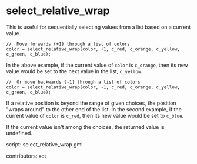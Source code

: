select_relative_wrap
====================

This is useful for sequentially selecting values from a list based on a current value.

    //  Move forwards {+1} through a list of colors
    color = select_relative_wrap(color, +1, c_red, c_orange, c_yellow, c_green, c_blue);
    
In the above example, if the current value of `color` is `c_orange`, then its new value 
would be set to the next value in the list, `c_yellow`.

    //  Or move backwards {-1} through a list of colors
    color = select_relative_wrap(color, -1, c_red, c_orange, c_yellow, c_green, c_blue);

If a relative position is beyond the range of given choices, the position "wraps around" 
to the other end of the list. In the second example, if the current value of `color` is 
`c_red`, then its new value would be set to `c_blue`.

If the current value isn't among the choices, the returned value is undefined.

script: select_relative_wrap.gml

contributors: xot
